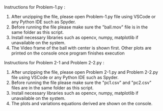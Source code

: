 

Instructions for Problem-1.py : 
1. After unzipping the file, please open Problem-1.py file using VSCode or any Python IDE such as Spyder. 
2. Before running the file please make sure the "ball.mov" file is in the same folder as this script.
3. Install necessary libraries such as opencv, numpy, matplotlib if unavailable on the system.
4. The Video frame of the ball with center is shown first. Other plots are printed on the console once program finishes execution

Instructions for Problem 2-1 and Problem 2-2.py : 
1. After unzipping the file, please open Problem 2-1.py and Problem 2-2.py file using VSCode or any Python IDE such as Spyder. 
2. Before running the file please make sure the "pc1.csv" and "pc2.csv" files are in the same folder as this script.
3. Install necessary libraries such as opencv, numpy, matplotlib if unavailable on the system.
4. The plots and variations equations derived are shown on the console.

